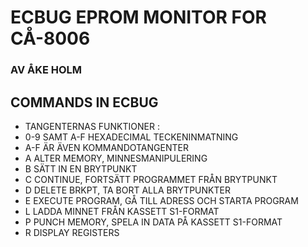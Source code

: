 # ECBUG EPROM MONITOR FOR CÅ-8006
### AV ÅKE HOLM


## COMMANDS IN ECBUG
* TANGENTERNAS FUNKTIONER : 
* 0-9 SAMT A-F HEXADECIMAL TECKENINMATNING 
* A-F ÄR ÄVEN KOMMANDOTANGENTER 
* A ALTER MEMORY, MINNESMANIPULERING 
* B SÄTT IN EN BRYTPUNKT 
* C CONTINUE, FORTSÄTT PROGRAMMET FRÅN BRYTPUNKT 
* D DELETE BRKPT, TA BORT ALLA BRYTPUNKTER 
* E EXECUTE PROGRAM, GÅ TILL ADRESS OCH STARTA PROGRAM 
* L LADDA MINNET FRÅN KASSETT S1-FORMAT 
* P PUNCH MEMORY, SPELA IN DATA PÅ KASSETT S1-FORMAT 
* R DISPLAY REGISTERS
